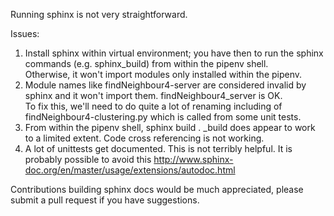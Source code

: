 Running sphinx is not very straightforward.

Issues:
1. Install sphinx within virtual environment; you have then to run the sphinx commands (e.g. sphinx_build) from within the pipenv shell.  
Otherwise, it won't import modules only installed within the pipenv.
2. Module names like findNeighbour4-server are considered invalid by sphinx and it won't import them.  findNeighbour4_server is OK.  
To fix this, we'll need to do quite a lot of renaming including of findNeighbour4-clustering.py which is called from some unit tests.
3. From within the pipenv shell, 
sphinx build . _build
does appear to work to a limited extent.  Code cross referencing is not working.
4. A lot of unittests get documented.  This is not terribly helpful.
It is probably possible to avoid this
http://www.sphinx-doc.org/en/master/usage/extensions/autodoc.html

Contributions building sphinx docs would be much appreciated, please submit a pull request if you have suggestions.

